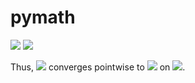 # pymath

<img src="https://render.githubusercontent.com/render/math?math=f_n = \frac{nx \dotplus x^2}{n}">

<img src="https://render.githubusercontent.com/render/math?math=f(x) = \lim_{n \rightarrow \infty} f_{n}(x) = \lim_{n \rightarrow \infty} \left (\frac{n x + x^{2}}{n}\right )\mathtt{\text{ = }}x">

Thus, <img src="https://render.githubusercontent.com/render/math?math=(f_n)"> converges pointwise to <img src="https://render.githubusercontent.com/render/math?math=f(x) = x"> on <img src="https://render.githubusercontent.com/render/math?math=\mathbb R">.
